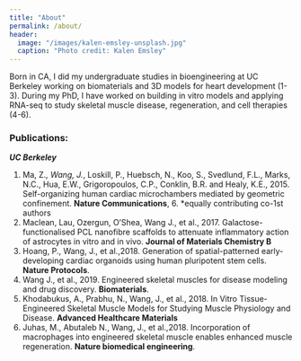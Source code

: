 ```yaml
---
title: "About"
permalink: /about/
header:
  image: "/images/kalen-emsley-unsplash.jpg"
  caption: "Photo credit: Kalen Emsley"
---
```


Born in CA, I did my undergraduate studies in bioengineering at UC Berkeley working on biomaterials and 3D models for heart development (1-3). During my PhD,
I have worked on building in vitro models and applying RNA-seq to study skeletal muscle disease, regeneration, and cell therapies (4-6).


### Publications:  
__*UC Berkeley*__
1. Ma, Z.*, Wang, J.*, Loskill, P., Huebsch, N., Koo, S., Svedlund, F.L., Marks, N.C., Hua, E.W., Grigoropoulos, C.P., Conklin, B.R. and Healy, K.E., 2015. Self-organizing human cardiac microchambers mediated by geometric confinement. **Nature Communications**, 6. 		*equally contributing co-1st authors
2. Maclean, Lau, Ozergun, O’Shea, Wang J., et al., 2017. Galactose-functionalised PCL nanofibre scaffolds to attenuate inflammatory action of astrocytes in vitro and in vivo. **Journal of Materials Chemistry B**
3.	Hoang, P., Wang, J., et al.,2018. Generation of spatial-patterned early-developing cardiac organoids using human pluripotent stem cells. **Nature Protocols**. 
4. Wang J., et al., 2019. Engineered skeletal muscles for disease modeling and drug discovery. **Biomaterials**.
5.	Khodabukus, A., Prabhu, N., Wang, J., et al., 2018. In Vitro Tissue-Engineered Skeletal Muscle Models for Studying Muscle Physiology and Disease. **Advanced Healthcare Materials**
6. Juhas, M., Abutaleb N., Wang, J., et al.,2018. Incorporation of macrophages into engineered skeletal muscle enables enhanced muscle regeneration. **Nature biomedical engineering**.

